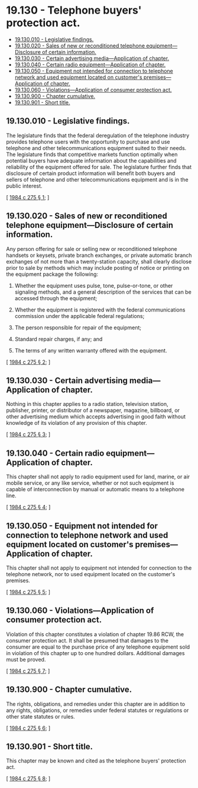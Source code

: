 # 19.130 - Telephone buyers' protection act.
* [19.130.010 - Legislative findings.](#19130010---legislative-findings)
* [19.130.020 - Sales of new or reconditioned telephone equipment—Disclosure of certain information.](#19130020---sales-of-new-or-reconditioned-telephone-equipmentdisclosure-of-certain-information)
* [19.130.030 - Certain advertising media—Application of chapter.](#19130030---certain-advertising-mediaapplication-of-chapter)
* [19.130.040 - Certain radio equipment—Application of chapter.](#19130040---certain-radio-equipmentapplication-of-chapter)
* [19.130.050 - Equipment not intended for connection to telephone network and used equipment located on customer's premises—Application of chapter.](#19130050---equipment-not-intended-for-connection-to-telephone-network-and-used-equipment-located-on-customers-premisesapplication-of-chapter)
* [19.130.060 - Violations—Application of consumer protection act.](#19130060---violationsapplication-of-consumer-protection-act)
* [19.130.900 - Chapter cumulative.](#19130900---chapter-cumulative)
* [19.130.901 - Short title.](#19130901---short-title)
## 19.130.010 - Legislative findings.
The legislature finds that the federal deregulation of the telephone industry provides telephone users with the opportunity to purchase and use telephone and other telecommunications equipment suited to their needs. The legislature finds that competitive markets function optimally when potential buyers have adequate information about the capabilities and reliability of the equipment offered for sale. The legislature further finds that disclosure of certain product information will benefit both buyers and sellers of telephone and other telecommunications equipment and is in the public interest.

\[ [1984 c 275 § 1](http://leg.wa.gov/CodeReviser/documents/sessionlaw/1984c275.pdf?cite=1984%20c%20275%20§%201); \]

## 19.130.020 - Sales of new or reconditioned telephone equipment—Disclosure of certain information.
Any person offering for sale or selling new or reconditioned telephone handsets or keysets, private branch exchanges, or private automatic branch exchanges of not more than a twenty-station capacity, shall clearly disclose prior to sale by methods which may include posting of notice or printing on the equipment package the following:

1. Whether the equipment uses pulse, tone, pulse-or-tone, or other signaling methods, and a general description of the services that can be accessed through the equipment;

2. Whether the equipment is registered with the federal communications commission under the applicable federal regulations;

3. The person responsible for repair of the equipment;

4. Standard repair charges, if any; and

5. The terms of any written warranty offered with the equipment.

\[ [1984 c 275 § 2](http://leg.wa.gov/CodeReviser/documents/sessionlaw/1984c275.pdf?cite=1984%20c%20275%20§%202); \]

## 19.130.030 - Certain advertising media—Application of chapter.
Nothing in this chapter applies to a radio station, television station, publisher, printer, or distributor of a newspaper, magazine, billboard, or other advertising medium which accepts advertising in good faith without knowledge of its violation of any provision of this chapter.

\[ [1984 c 275 § 3](http://leg.wa.gov/CodeReviser/documents/sessionlaw/1984c275.pdf?cite=1984%20c%20275%20§%203); \]

## 19.130.040 - Certain radio equipment—Application of chapter.
This chapter shall not apply to radio equipment used for land, marine, or air mobile service, or any like service, whether or not such equipment is capable of interconnection by manual or automatic means to a telephone line.

\[ [1984 c 275 § 4](http://leg.wa.gov/CodeReviser/documents/sessionlaw/1984c275.pdf?cite=1984%20c%20275%20§%204); \]

## 19.130.050 - Equipment not intended for connection to telephone network and used equipment located on customer's premises—Application of chapter.
This chapter shall not apply to equipment not intended for connection to the telephone network, nor to used equipment located on the customer's premises.

\[ [1984 c 275 § 5](http://leg.wa.gov/CodeReviser/documents/sessionlaw/1984c275.pdf?cite=1984%20c%20275%20§%205); \]

## 19.130.060 - Violations—Application of consumer protection act.
Violation of this chapter constitutes a violation of chapter 19.86 RCW, the consumer protection act. It shall be presumed that damages to the consumer are equal to the purchase price of any telephone equipment sold in violation of this chapter up to one hundred dollars. Additional damages must be proved.

\[ [1984 c 275 § 7](http://leg.wa.gov/CodeReviser/documents/sessionlaw/1984c275.pdf?cite=1984%20c%20275%20§%207); \]

## 19.130.900 - Chapter cumulative.
The rights, obligations, and remedies under this chapter are in addition to any rights, obligations, or remedies under federal statutes or regulations or other state statutes or rules.

\[ [1984 c 275 § 6](http://leg.wa.gov/CodeReviser/documents/sessionlaw/1984c275.pdf?cite=1984%20c%20275%20§%206); \]

## 19.130.901 - Short title.
This chapter may be known and cited as the telephone buyers' protection act.

\[ [1984 c 275 § 8](http://leg.wa.gov/CodeReviser/documents/sessionlaw/1984c275.pdf?cite=1984%20c%20275%20§%208); \]

